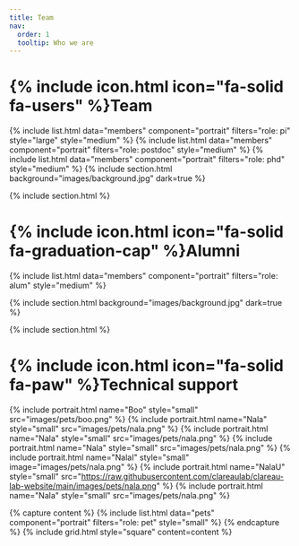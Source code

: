 ```yaml
---
title: Team
nav:
  order: 1
  tooltip: Who we are
---
```


# {% include icon.html icon="fa-solid fa-users" %}Team


{% include list.html data="members" component="portrait" filters="role: pi" style="large"  style="medium"   %}
{% include list.html data="members" component="portrait" filters="role: postdoc"   style="medium"  %}
{% include list.html data="members" component="portrait" filters="role: phd"  style="medium"  %}
{% include section.html background="images/background.jpg" dark=true %}

{% include section.html %}


# {% include icon.html icon="fa-solid fa-graduation-cap" %}Alumni

{% include list.html data="members" component="portrait" filters="role: alum" style="medium"  %}

{% include section.html background="images/background.jpg" dark=true %}

{% include section.html %}
# {% include icon.html icon="fa-solid fa-paw" %}Technical support


{% include portrait.html name="Boo" style="small" src="images/pets/boo.png" %}
{% include portrait.html name="Nala" style="small" src="images/pets/nala.png" %}
{% include portrait.html name="Nala" style="small" src="images/pets/nala.png" %}
{% include portrait.html name="Nala" style="small" src="images/pets/nala.png" %}
{% include portrait.html name="NalaI" style="small" image="images/pets/nala.png" %}
{% include portrait.html name="NalaU" style="small" src="https://raw.githubusercontent.com/clareaulab/clareau-lab-website/main/images/pets/nala.png" %}
{% include portrait.html name="Nala" style="small" src="images/pets/nala.png" %}

{% capture content %}
{% include list.html data="pets" component="portrait" filters="role: pet" style="small" %}
{% endcapture %}
{% include grid.html style="square" content=content   %}
